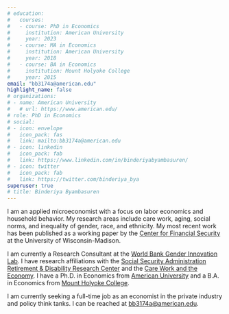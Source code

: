 ```yaml
---
# education:
#   courses:
#   - course: PhD in Economics
#     institution: American University
#     year: 2023
#   - course: MA in Economics
#     institution: American University
#     year: 2018
#   - course: BA in Economics
#     institution: Mount Holyoke College
#     year: 2015
email: "bb3174a@american.edu"
highlight_name: false
# organizations:
# - name: American University
#   # url: https://www.american.edu/
# role: PhD in Economics
# social:
# - icon: envelope
#   icon_pack: fas
#   link: mailto:bb3174a@american.edu
# - icon: linkedin
#   icon_pack: fab
#   link: https://www.linkedin.com/in/binderiyabyambasuren/
# - icon: twitter
#   icon_pack: fab
#   link: https://twitter.com/binderiya_bya
superuser: true
# title: Binderiya Byambasuren
---
```


I am an applied microeconomist with a focus on labor economics and household behavior. My research areas include care work, aging, social norms, and inequality of gender, race, and ethnicity. My most recent work has been published as a working paper by the [Center for Financial Security](https://cfsrdrc.wisc.edu/project/jsit22-05) at the University of Wisconsin-Madison.

I am currently a Research Consultant at the [World Bank Gender Innovation Lab](https://www.worldbank.org/en/programs/east-asia-and-pacific-gender-innovation-lab). I have research affiliations with the [Social Security Administration Retirement & Disability Research Center](https://cfs.wisc.edu/) and the [Care Work and the Economy](https://research.american.edu/careworkeconomy/). I have a Ph.D. in Economics from [American University](https://www.american.edu/) and a B.A. in Economics from [Mount Holyoke College](https://www.mtholyoke.edu/). 

I am currently seeking a full-time job as an economist in the private industry and policy think tanks. I can be reached at bb3174a@american.edu.


